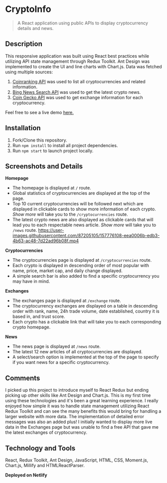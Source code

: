 # CryptoInfo 
> A React application using public APIs to display cryptocurrency details and news. 

## Description
This responsive application was built using React best practices while utilizing API state management through Redux Toolkit. Ant Design was implemented to create the UI and line charts with Chart.js. Data was fetched using multiple sources:

1. [Coinranking API](https://developers.coinranking.com/api/documentation) was used to list all cryptocurrencies and related information. 
2. [Bing News Search API](https://www.microsoft.com/en-us/bing/apis/bing-news-search-api) was used to get the latest crypto news. 
3. [Coin Gecko API](https://www.coingecko.com/en/api) was used to get exchange information for each cryptocurrency. 


 Feel free to see a live demo [here.](https://cryptoinfosho.netlify.app/)

## Installation
1. Fork/Clone this repository. 
2. Run `npm install` to install all project dependencies. 
3. Run `npm start` to launch project locally. 

## Screenshots and Details
**Homepage**
- The homepage is displayed at `/` route.
- Global statistics of cryptocurrencies are displayed at the top of the page. 
- Top 10 current cryptocurrencies will be followed next which are displayed in clickable cards to show more information of each crypto. *Show more* will take you to the `/cryptocurrencies` route. 
- The latest crypto news are also displayed as clickable cards that will lead you to each respectable news article. *Show more* will take you to `/news` route. 
https://user-images.githubusercontent.com/87205105/157776108-eea0006b-edb3-4b63-ac48-7d22ad96b08f.mp4

**Cryptocurrencies**
- The cryptocurrencies page is displayed at `/cryptocurrencies` route. 
- Each crypto is displayed in descending order of most popular with name, price, market cap, and daily change displayed. 
- A simple search bar is also added to find a specific cryptocurrency you may have in mind. 

**Exchanges**
- The exchanges page is displayed at `/exchange` route. 
- The cryptocurrency exchanges are displayed on a table in descending order with rank, name, 24h trade volume, date established, country it is based in, and trust score. 
- Each crypto has a clickable link that will take you to each corresponding crypto homepage. 

**News**
- The news page is displayed at `/news` route. 
- The latest 12 new articles of all cryptocurrencies are displayed. 
- A select/search option is implemented at the top of the page to specify if you want news for a specific cryptocurrency. 

## Comments 
I picked up this project to introduce myself to React Redux but ending picking up other skills like Ant Design and Chart.js. This is my first time using these technologies and it's been a great learning experience. I really enjoyed how simple it was to handle state management utilizing React Redux Toolkit and can see the many benefits this would bring for handling a larger website with more data. The implementation of detailed error messages was also an added plus! I initially wanted to display more live data in the Exchanges page but was unable to find a free API that gave me the latest exchanges of cryptocurrency.   

## Technology and Tools

React, Redux Toolkit, Ant Design, JavaScript, HTML, CSS, Moment.js, Chart.js, Millify and HTMLReactParser. 

**Deployed on Netlify**